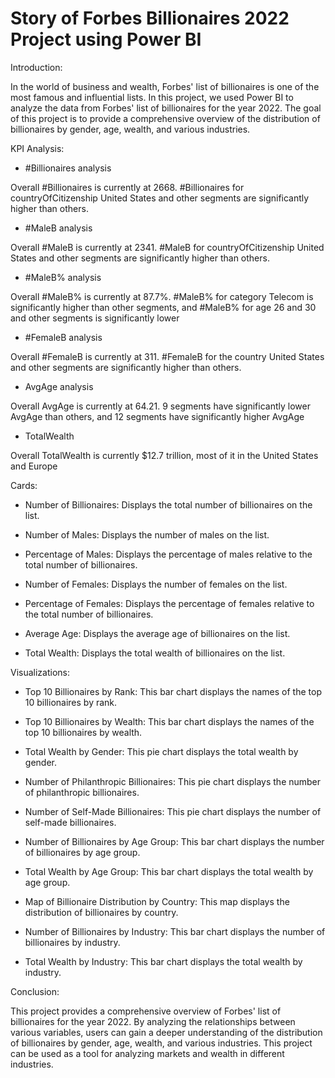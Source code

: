 # Story of Forbes Billionaires 2022 Project using Power BI

Introduction:

In the world of business and wealth, Forbes' list of billionaires is one of the most famous and influential lists. In this project, we used Power BI to analyze the data from Forbes' list of billionaires for the year 2022. The goal of this project is to provide a comprehensive overview of the distribution of billionaires by gender, age, wealth, and various industries.


KPI Analysis:


- #Billionaires analysis

Overall #Billionaires is currently at 2668. #Billionaires for countryOfCitizenship United States and other segments are significantly higher than others.


- #MaleB analysis

Overall #MaleB is currently at 2341. #MaleB for countryOfCitizenship United States and other segments are significantly higher than others.


- #MaleB% analysis

Overall #MaleB% is currently at 87.7%. #MaleB% for category Telecom is significantly higher than other segments, and #MaleB% for age 26 and 30 and other segments is significantly lower


- #FemaleB analysis

Overall #FemaleB is currently at 311. #FemaleB for the country United States and other segments are significantly higher than others.


- AvgAge analysis

Overall AvgAge is currently at 64.21. 9 segments have significantly lower AvgAge than others, and 12 segments have significantly higher AvgAge


- TotalWealth

Overall TotalWealth is currently $12.7 trillion, most of it in the United States and Europe



Cards:

- Number of Billionaires: Displays the total number of billionaires on the list.

- Number of Males: Displays the number of males on the list.

- Percentage of Males: Displays the percentage of males relative to the total number of billionaires.

- Number of Females: Displays the number of females on the list.

- Percentage of Females: Displays the percentage of females relative to the total number of billionaires.

- Average Age: Displays the average age of billionaires on the list.

- Total Wealth: Displays the total wealth of billionaires on the list.



Visualizations:

- Top 10 Billionaires by Rank: This bar chart displays the names of the top 10 billionaires by rank.

- Top 10 Billionaires by Wealth: This bar chart displays the names of the top 10 billionaires by wealth.

- Total Wealth by Gender: This pie chart displays the total wealth by gender.

- Number of Philanthropic Billionaires: This pie chart displays the number of philanthropic billionaires.

- Number of Self-Made Billionaires: This pie chart displays the number of self-made billionaires.

- Number of Billionaires by Age Group: This bar chart displays the number of billionaires by age group.

- Total Wealth by Age Group: This bar chart displays the total wealth by age group.

- Map of Billionaire Distribution by Country: This map displays the distribution of billionaires by country.

- Number of Billionaires by Industry: This bar chart displays the number of billionaires by industry.

- Total Wealth by Industry: This bar chart displays the total wealth by industry.



Conclusion:

This project provides a comprehensive overview of Forbes' list of billionaires for the year 2022. By analyzing the relationships between various variables, users can gain a deeper understanding of the distribution of billionaires by gender, age, wealth, and various industries. This project can be used as a tool for analyzing markets and wealth in different industries.
